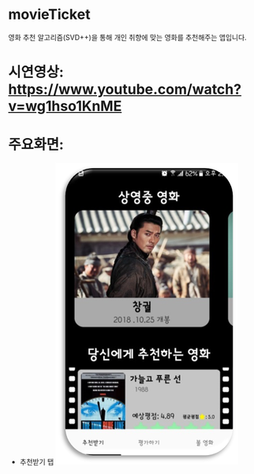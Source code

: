 ﻿# movieTicket
영화 추천 알고리즘(SVD++)을 통해 개인 취향에 맞는 영화를 추천해주는 앱입니다.

# 시연영상: <https://www.youtube.com/watch?v=wg1hso1KnME>
# 주요화면:
- 추천받기 탭
![추천 받기](https://github.com/isaac56/movieTicket/blob/master/Docs/screenshot/screenshot1.png)

